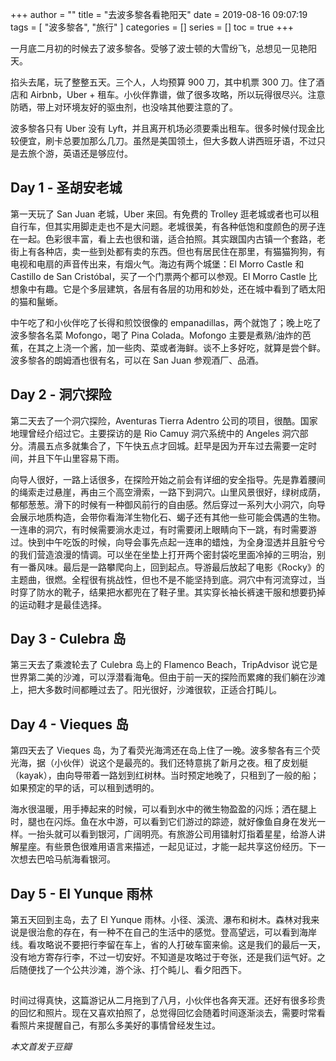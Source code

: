 +++
author = ""
title = "去波多黎各看艳阳天"
date = 2019-08-16 09:07:19
tags = [
    "波多黎各",
    "旅行"
]
categories = []
series = []
toc = true
+++

一月底二月初的时候去了波多黎各。受够了波士顿的大雪纷飞，总想见一见艳阳天。

掐头去尾，玩了整整五天。三个人，人均预算 900 刀，其中机票 300 刀。住了酒店和 Airbnb，Uber + 租车。小伙伴靠谱，做了很多攻略，所以玩得很尽兴。注意防晒，带上对环境友好的驱虫剂，也没啥其他要注意的了。

波多黎各只有 Uber 没有 Lyft，并且离开机场必须要乘出租车。很多时候付现金比较便宜，刷卡总要加那么几刀。虽然是美国领土，但大多数人讲西班牙语，不过只是去旅个游，英语还是够应付。

## Day 1 - 圣胡安老城

第一天玩了 San Juan 老城，Uber 来回。有免费的 Trolley 逛老城或者也可以租自行车，但其实用脚走走也不是大问题。老城很美，有各种低饱和度颜色的房子连在一起。色彩很丰富，看上去也很和谐，适合拍照。其实跟国内古镇一个套路，老街上有各种店，卖一些到处都有卖的东西。但也有居民住在那里，有猫猫狗狗，有电视和电扇的声音传出来，有烟火气。海边有两个城堡：El Morro Castle 和 Castillo de San Cristóbal，买了一个门票两个都可以参观。El Morro Castle 比想象中有趣。它是个多层建筑，各层有各层的功用和妙处，还在城中看到了晒太阳的猫和鬣蜥。

中午吃了和小伙伴吃了长得和煎饺很像的 empanadillas，两个就饱了；晚上吃了波多黎各名菜 Mofongo，喝了 Pina Colada。Mofongo 主要是煮熟/油炸的芭蕉，在其之上浇一个酱，加一些肉、菜或者海鲜。谈不上多好吃，就算是尝个鲜。波多黎各的朗姆酒也很有名，可以在 San Juan 参观酒厂、品酒。

## Day 2 - 洞穴探险

第二天去了一个洞穴探险，Aventuras Tierra Adentro 公司的项目，很酷。国家地理曾经介绍过它。主要探访的是 Rio Camuy 洞穴系统中的 Angeles 洞穴部分。清晨五点多就集合了，下午快五点才回城。赶早是因为开车过去需要一定时间，并且下午山里容易下雨。

向导人很好，一路上话很多，在探险开始之前会有详细的安全指导。先是靠着腰间的绳索走过悬崖，再由三个高空滑索，一路下到洞穴。山里风景很好，绿树成荫，郁郁葱葱。滑下的时候有一种御风前行的自由感。然后穿过一系列大小洞穴，向导会展示地质构造，会带你看海洋生物化石、蝎子还有其他一些可能会偶遇的生物。一连串的洞穴，有时候需要淌水走过，有时需要闭上眼睛向下一跳，有时需要游过。快到中午吃饭的时候，向导会事先点起一连串的蜡烛，为全身湿透并且脏兮兮的我们营造浪漫的情调。可以坐在坐垫上打开两个密封袋吃里面冷掉的三明治，别有一番风味。最后是一路攀爬向上，回到起点。导游最后放起了电影《Rocky》的主题曲，很燃。全程很有挑战性，但也不是不能坚持到底。洞穴中有河流穿过，当时穿了防水的靴子，结果把水都兜在了鞋子里。其实穿长袖长裤速干服和想要扔掉的运动鞋才是最佳选择。

## Day 3 - Culebra 岛

第三天去了乘渡轮去了 Culebra 岛上的 Flamenco Beach，TripAdvisor 说它是世界第二美的沙滩，可以浮潜看海龟。但由于前一天的探险而累瘫的我们躺在沙滩上，把大多数时间都睡过去了。阳光很好，沙滩很软，正适合打盹儿。

## Day 4 - Vieques 岛

第四天去了 Vieques 岛，为了看荧光海湾还在岛上住了一晚。波多黎各有三个荧光海，据（小伙伴）说这个是最亮的。我们还特意挑了新月之夜。租了皮划艇（kayak），由向导带着一路划到红树林。当时预定地晚了，只租到了一般的船；如果预定的早的话，可以租到透明的。

海水很温暖，用手捧起来的时候，可以看到水中的微生物盈盈的闪烁；洒在腿上时，腿也在闪烁。鱼在水中游，可以看到它们游过的踪迹，就好像鱼自身在发光一样。一抬头就可以看到银河，广阔明亮。有旅游公司用镭射灯指着星星，给游人讲解星座。有些景色很难用语言来描述，一起见证过，才能一起共享这份经历。下一次想去巴哈马航海看银河。

## Day 5 - El Yunque 雨林

第五天回到主岛，去了 El Yunque 雨林。小径、溪流、瀑布和树木。森林对我来说是很治愈的存在，有一种不在自己的生活中的感觉。登高望远，可以看到海岸线。看攻略说不要把行李留在车上，省的人打破车窗来偷。这是我们的最后一天，没有地方寄存行李，不过一切安好。不知道是攻略过于夸张，还是我们运气好。之后随便找了一个公共沙滩，游个泳、打个盹儿、看夕阳西下。

##

时间过得真快，这篇游记从二月拖到了八月，小伙伴也各奔天涯。还好有很多珍贵的回忆和照片。现在又喜欢拍照了，总觉得回忆会随着时间逐渐淡去，需要时常看看照片来提醒自己，有那么多美好的事情曾经发生过。

_本文首发于豆瓣_
